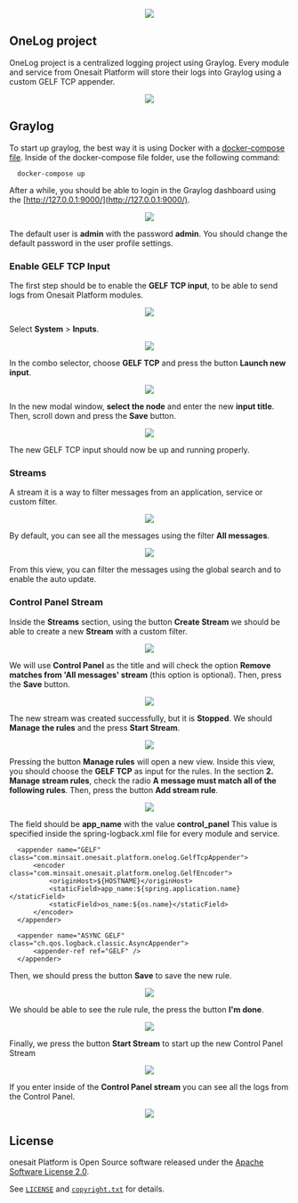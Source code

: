 <p align="center">
  <a src='https://www.onesaitplatform.com/'>
    <img src='resources/images/onesaitPlatform-CreatingNewBusiness.png'/>
  </a>
</p>
 
## OneLog project 
OneLog project is a centralized logging project using Graylog. Every module and service from Onesait Platform will store their logs into Graylog using a custom GELF TCP appender.

<p align="center">
    <img src='resources/images/onelog.jpeg'/>
</p>

## Graylog

To start up graylog, the best way it is using Docker with a [docker-compose file](https://github.com/onesaitplatform/onesaitplatform-revolution-onelog/blob/master/devops/build-deploy/docker/graylog/docker-compose.yml). Inside of the docker-compose file folder, use the following command:

```
  docker-compose up
```

After a while, you should be able to login in the Graylog dashboard using the [http://127.0.0.1:9000/](http://127.0.0.1:9000/).

<p align="center">
  <a src='https://www.onesaitplatform.com/'>
    <img src='resources/images/graylog/graylog.png'/>
  </a>
</p>

The default user is **admin** with the password **admin**. You should change the default password in the user profile settings.

### Enable GELF TCP Input

The first step should be to enable the **GELF TCP input**, to be able to send logs from Onesait Platform modules. 
<p align="center">
  <a src='https://www.onesaitplatform.com/'>
    <img src='resources/images/graylog/inputs.png'/>
  </a>
</p>

Select **System** > **Inputs**.

<p align="center">
  <a src='https://www.onesaitplatform.com/'>
    <img src='resources/images/graylog/gelf-tcp.png'/>
  </a>
</p>

In the combo selector, choose **GELF TCP** and press the button **Launch new input**.

<p align="center">
  <a src='https://www.onesaitplatform.com/'>
    <img src='resources/images/graylog/gelf-tcp-config.png'/>
  </a>
</p>

In the new modal window, **select the node** and enter the new **input title**. Then, scroll down and press the **Save** button.

<p align="center">
  <a src='https://www.onesaitplatform.com/'>
    <img src='resources/images/graylog/gelf-tcp-saved.png'/>
  </a>
</p>

The new GELF TCP input should now be up and running properly.

### Streams

A stream it is a way to filter messages from an application, service or custom filter.

<p align="center">
  <a src='https://www.onesaitplatform.com/'>
    <img src='resources/images/graylog/streams.png'/>
  </a>
</p>

By default, you can see all the messages using the filter **All messages**.

<p align="center">
  <a src='https://www.onesaitplatform.com/'>
    <img src='resources/images/graylog/all-messages.png'/>
  </a>
</p>

From this view, you can filter the messages using the global search and to enable the auto update.

### Control Panel Stream

Inside the **Streams** section, using the button **Create Stream** we should be able to create a new **Stream** with a custom filter.

<p align="center">
  <a src='https://www.onesaitplatform.com/'>
    <img src='resources/images/graylog/create-control-panel-stream.png'/>
  </a>
</p>

We will use **Control Panel** as the title and will check the option **Remove matches from 'All messages' stream** (this option is optional). Then, press the **Save** button.

<p align="center">
  <a src='https://www.onesaitplatform.com/'>
    <img src='resources/images/graylog/control-panel-stream.png'/>
  </a>
</p>

The new stream was created successfully, but it is **Stopped**. We should **Manage the rules** and the press **Start Stream**.

<p align="center">
  <a src='https://www.onesaitplatform.com/'>
    <img src='resources/images/graylog/manage-rules.png'/>
  </a>
</p>

Pressing the button **Manage rules** will open a new view. Inside this view, you should choose the **GELF TCP** as input for the rules. In the section **2. Manage stream rules**, check the radio **A message must match all of the following rules**. Then, press the button **Add stream rule**.

<p align="center">
  <a src='https://www.onesaitplatform.com/'>
    <img src='resources/images/graylog/new-stream-rule.png'/>
  </a>
</p>

The field should be **app_name** with the value **control_panel** This value is specified inside the spring-logback.xml file for every module and service.

```
  <appender name="GELF" class="com.minsait.onesait.platform.onelog.GelfTcpAppender">
      <encoder class="com.minsait.onesait.platform.onelog.GelfEncoder">
          <originHost>${HOSTNAME}</originHost>
          <staticField>app_name:${spring.application.name}</staticField>
          <staticField>os_name:${os.name}</staticField>
      </encoder>
  </appender>

  <appender name="ASYNC GELF" class="ch.qos.logback.classic.AsyncAppender">
      <appender-ref ref="GELF" />
  </appender>
```

Then, we should press the button **Save** to save the new rule.

<p align="center">
  <a src='https://www.onesaitplatform.com/'>
    <img src='resources/images/graylog/stream-rules.png'/>
  </a>
</p>

We should be able to see the rule rule, the press the button **I'm done**.

<p align="center">
  <a src='https://www.onesaitplatform.com/'>
    <img src='resources/images/graylog/control-panel-stream.png'/>
  </a>
</p>

Finally, we press the button **Start Stream** to start up the new Control Panel Stream

<p align="center">
  <a src='https://www.onesaitplatform.com/'>
    <img src='resources/images/graylog/control-panel-running.png'/>
  </a>
</p>

If you enter inside of the **Control Panel stream** you can see all the logs from the Control Panel.

<p align="center">
  <a src='https://www.onesaitplatform.com/'>
    <img src='resources/images/graylog/control-panel-logs.png'/>
  </a>
</p>

## License

onesait Platform is Open Source software released under the [Apache Software License 2.0](http://www.apache.org/licenses/LICENSE-2.0).

See [`LICENSE`](LICENSE) and [`copyright.txt`](copyright.txt) for details.

